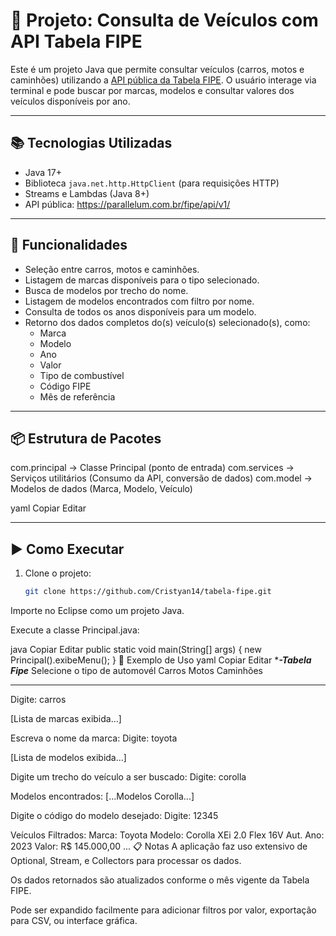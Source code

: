# 🚗 Projeto: Consulta de Veículos com API Tabela FIPE

Este é um projeto Java que permite consultar veículos (carros, motos e caminhões) utilizando a [API pública da Tabela FIPE](https://deividfortuna.github.io/fipe/). O usuário interage via terminal e pode buscar por marcas, modelos e consultar valores dos veículos disponíveis por ano.

---

## 📚 Tecnologias Utilizadas

- Java 17+
- Biblioteca `java.net.http.HttpClient` (para requisições HTTP)
- Streams e Lambdas (Java 8+)
- API pública: https://parallelum.com.br/fipe/api/v1/

---

## 🎯 Funcionalidades

- Seleção entre carros, motos e caminhões.
- Listagem de marcas disponíveis para o tipo selecionado.
- Busca de modelos por trecho do nome.
- Listagem de modelos encontrados com filtro por nome.
- Consulta de todos os anos disponíveis para um modelo.
- Retorno dos dados completos do(s) veículo(s) selecionado(s), como:
  - Marca
  - Modelo
  - Ano
  - Valor
  - Tipo de combustível
  - Código FIPE
  - Mês de referência

---

## 📦 Estrutura de Pacotes

com.principal -> Classe Principal (ponto de entrada)
com.services -> Serviços utilitários (Consumo da API, conversão de dados)
com.model -> Modelos de dados (Marca, Modelo, Veículo)

yaml
Copiar
Editar

---

## ▶️ Como Executar

1. Clone o projeto:
   ```bash
   git clone https://github.com/Cristyan14/tabela-fipe.git
Importe no Eclipse como um projeto Java.

Execute a classe Principal.java:

java
Copiar
Editar
public static void main(String[] args) {
    new Principal().exibeMenu();
}
📌 Exemplo de Uso
yaml
Copiar
Editar
********-Tabela Fipe*******
Selecione o tipo de automovél
Carros
Motos
Caminhões
***************
Digite: carros

[Lista de marcas exibida...]

Escreva o nome da marca:
Digite: toyota

[Lista de modelos exibida...]

Digite um trecho do veículo a ser buscado:
Digite: corolla

Modelos encontrados:
[...Modelos Corolla...]

Digite o código do modelo desejado:
Digite: 12345

Veículos Filtrados:
Marca: Toyota
Modelo: Corolla XEi 2.0 Flex 16V Aut.
Ano: 2023
Valor: R$ 145.000,00
...
📋 Notas
A aplicação faz uso extensivo de Optional, Stream, e Collectors para processar os dados.

Os dados retornados são atualizados conforme o mês vigente da Tabela FIPE.

Pode ser expandido facilmente para adicionar filtros por valor, exportação para CSV, ou interface gráfica.
